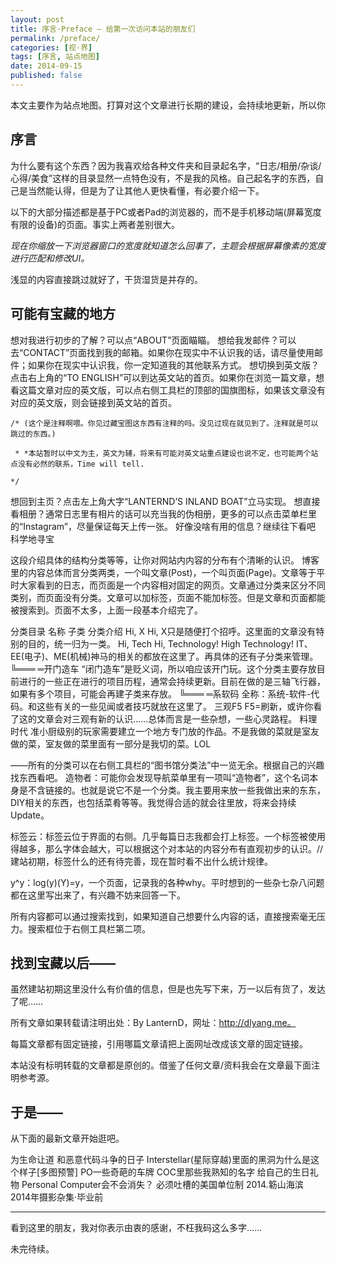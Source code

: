 ```yaml
---
layout: post
title: 序言·Preface – 给第一次访问本站的朋友们
permalink: /preface/
categories: [视·界]
tags: [序言, 站点地图]
date: 2014-09-15
published: false
--- 
```


<pre>本文主要作为站点地图。打算对这个文章进行长期的建设，会持续地更新，所以你看到的内容也仅对当前时刻生效，不代表将来依旧会这样。 :-)</pre>

## 序言

为什么要有这个东西？因为我喜欢给各种文件夹和目录起名字，“日志/相册/杂谈/心得/美食”这样的目录显然一点特色没有，不是我的风格。自己起名字的东西，自己是当然能认得，但是为了让其他人更快看懂，有必要介绍一下。

以下的大部分描述都是基于PC或者Pad的浏览器的，而不是手机移动端(屏幕宽度有限的设备)的页面。事实上两者差别很大。

*现在你缩放一下浏览器窗口的宽度就知道怎么回事了，主题会根据屏幕像素的宽度进行匹配和修改UI。*

浅显的内容直接跳过就好了，干货湿货是并存的。

## 可能有宝藏的地方

想对我进行初步的了解？可以点“ABOUT”页面瞄瞄。
想给我发邮件？可以去“CONTACT”页面找到我的邮箱。如果你在现实中不认识我的话，请尽量使用邮件；如果你在现实中认识我，你一定知道我的其他联系方式。
想切换到英文版？点击右上角的“TO ENGLISH”可以到达英文站的首页。如果你在浏览一篇文章，想看这篇文章对应的英文版，可以点右侧工具栏的顶部的国旗图标，如果该文章没有对应的英文版，则会链接到英文站的首页。
```
/* (这个是注释啊喂。你见过藏宝图这东西有注释的吗。没见过现在就见到了。注释就是可以跳过的东西。)

 * *本站暂时以中文为主，英文为辅，将来有可能对英文站重点建设也说不定，也可能两个站点没有必然的联系，Time will tell.

*/
```

想回到主页？点击左上角大字“LANTERND’S INLAND BOAT”立马实现。
想直接看相册？通常日志里有相片的话可以充当我的伪相册，更多的可以点击菜单栏里的“Instagram”，尽量保证每天上传一张。
好像没啥有用的信息？继续往下看吧
科学地寻宝

这段介绍具体的结构分类等等，让你对网站内内容的分布有个清晰的认识。
博客里的内容总体而言分类两类，一个叫文章(Post)，一个叫页面(Page)。文章等于平时大家看到的日志，而页面是一个内容相对固定的网页。文章通过分类来区分不同类别，而页面没有分类。文章可以加标签，页面不能加标签。但是文章和页面都能被搜索到。页面不太多，上面一段基本介绍完了。

分类目录
名称
子类
分类介绍
Hi, X
Hi, X只是随便打个招呼。这里面的文章没有特别的目的，统一归为一类。
Hi, Tech
Hi, Technology! High Technology! IT、EE(电子)、ME(机械)神马的相关的都放在这里了。再具体的还有子分类来管理。
╚═══
═开门造车
“闭门造车”是贬义词，所以咱应该开门玩。这个分类主要存放目前进行的一些正在进行的项目历程，通常会持续更新。目前在做的是三轴飞行器，如果有多个项目，可能会再建子类来存放。
╚═══
═系软码
全称：系统-软件-代码。和这些有关的一些见闻或者技巧就放在这里了。
三观F5
F5=刷新，或许你看了这的文章会对三观有新的认识……总体而言是一些杂想，一些心灵路程。
料理时代
准小厨级别的玩家需要建立一个地方专门放的作品。不是我做的菜就是室友做的菜，室友做的菜里面有一部分是我切的菜。LOL

——所有的分类可以在右侧工具栏的“图书馆分类法”中一览无余。根据自己的兴趣找东西看吧。
造物者：可能你会发现导航菜单里有一项叫“造物者”，这个名词本身是不含链接的。也就是说它不是一个分类。我主要用来放一些我做出来的东东，DIY相关的东西，也包括菜肴等等。我觉得合适的就会往里放，将来会持续Update。

标签云：标签云位于界面的右侧。几乎每篇日志我都会打上标签。一个标签被使用得越多，那么字体会越大，可以根据这个对本站的内容分布有直观初步的认识。//建站初期，标签什么的还有待完善，现在暂时看不出什么统计规律。

y^y：log(y)(Y)=y，一个页面，记录我的各种why。平时想到的一些杂七杂八问题都在这里写出来了，有兴趣不妨来回答一下。

所有内容都可以通过搜索找到，如果知道自己想要什么内容的话，直接搜索毫无压力。搜索框位于右侧工具栏第二项。

## 找到宝藏以后——

虽然建站初期这里没什么有价值的信息，但是也先写下来，万一以后有货了，发达了呢……

所有文章如果转载请注明出处：By LanternD，网址：http://dlyang.me。

每篇文章都有固定链接，引用哪篇文章请把上面网址改成该文章的固定链接。

本站没有标明转载的文章都是原创的。借鉴了任何文章/资料我会在文章最下面注明参考源。

## 于是——

从下面的最新文章开始逛吧。

为生命让道
和恶意代码斗争的日子
Interstellar(星际穿越)里面的黑洞为什么是这个样子[多图预警]
PO一些奇葩的车牌
COC里那些我熟知的名字
给自己的生日礼物
Personal Computer会不会消失？
必须吐槽的美国单位制
2014.簕山海滨
2014年摄影杂集·毕业前

-----

看到这里的朋友，我对你表示由衷的感谢，不枉我码这么多字……

未完待续。